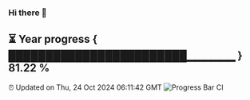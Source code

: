 ### Hi there 👋
⏳ Year progress { ████████████████████████▁▁▁▁▁▁ } 81.22 %
---
⏰ Updated on Thu, 24 Oct 2024 06:11:42 GMT
![Progress Bar CI](https://github.com/Moyi321/Moyi321/workflows/Progress%20Bar%20CI/badge.svg)
